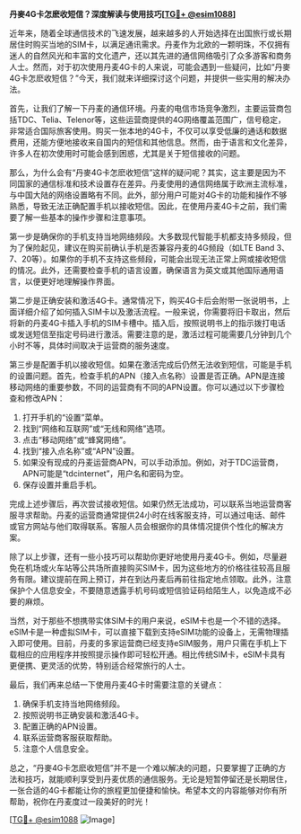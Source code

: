 **丹麥4G卡怎麽收短信？深度解读与使用技巧[[TG💪+ @esim1088](https://t.me/s/esim1088)]**

近年来，随着全球通信技术的飞速发展，越来越多的人开始选择在出国旅行或长期居住时购买当地的SIM卡，以满足通讯需求。丹麦作为北欧的一颗明珠，不仅拥有迷人的自然风光和丰富的文化遗产，还以其先进的通信网络吸引了众多游客和商务人士。然而，对于初次使用丹麦4G卡的人来说，可能会遇到一些疑问，比如“丹麥4G卡怎麽收短信？”今天，我们就来详细探讨这个问题，并提供一些实用的解决办法。

首先，让我们了解一下丹麦的通信环境。丹麦的电信市场竞争激烈，主要运营商包括TDC、Telia、Telenor等，这些运营商提供的4G网络覆盖范围广，信号稳定，非常适合国际旅客使用。购买一张本地的4G卡，不仅可以享受低廉的通话和数据费用，还能方便地接收来自国内的短信和其他信息。然而，由于语言和文化差异，许多人在初次使用时可能会感到困惑，尤其是关于短信接收的问题。

那么，为什么会有“丹麥4G卡怎麽收短信”这样的疑问呢？其实，这主要是因为不同国家的通信标准和技术设置存在差异。丹麦使用的通信网络属于欧洲主流标准，与中国大陆的网络设置略有不同。此外，部分用户可能对4G卡的功能和操作不够熟悉，导致无法正确配置手机以接收短信。因此，在使用丹麦4G卡之前，我们需要了解一些基本的操作步骤和注意事项。

第一步是确保你的手机支持当地网络频段。大多数现代智能手机都支持多频段，但为了保险起见，建议在购买前确认手机是否兼容丹麦的4G频段（如LTE Band 3、7、20等）。如果你的手机不支持这些频段，可能会出现无法正常上网或接收短信的情况。此外，还需要检查手机的语言设置，确保语言为英文或其他国际通用语言，以便更好地理解操作界面。

第二步是正确安装和激活4G卡。通常情况下，购买4G卡后会附带一张说明书，上面详细介绍了如何插入SIM卡以及激活流程。一般来说，你需要将旧卡取出，然后将新的丹麦4G卡插入手机的SIM卡槽中。插入后，按照说明书上的指示拨打电话或发送短信至指定号码进行激活。需要注意的是，激活过程可能需要几分钟到几个小时不等，具体时间取决于运营商的服务速度。

第三步是配置手机以接收短信。如果在激活完成后仍然无法收到短信，可能是手机的设置问题。首先，检查手机的APN（接入点名称）设置是否正确。APN是连接移动网络的重要参数，不同的运营商有不同的APN设置。你可以通过以下步骤检查和修改APN：

1. 打开手机的“设置”菜单。
2. 找到“网络和互联网”或“无线和网络”选项。
3. 点击“移动网络”或“蜂窝网络”。
4. 找到“接入点名称”或“APN”设置。
5. 如果没有现成的丹麦运营商APN，可以手动添加。例如，对于TDC运营商，APN可能是“tdcinternet”，用户名和密码为空。
6. 保存设置并重启手机。

完成上述步骤后，再次尝试接收短信。如果仍然无法成功，可以联系当地运营商客服寻求帮助。丹麦的运营商通常提供24小时在线客服支持，可以通过电话、邮件或官方网站与他们取得联系。客服人员会根据你的具体情况提供个性化的解决方案。

除了以上步骤，还有一些小技巧可以帮助你更好地使用丹麦4G卡。例如，尽量避免在机场或火车站等公共场所直接购买SIM卡，因为这些地方的价格往往较高且服务有限。建议提前在网上预订，并在到达丹麦后再前往指定地点领取。此外，注意保护个人信息安全，不要随意透露手机号码或短信验证码给陌生人，以免造成不必要的麻烦。

当然，对于那些不想携带实体SIM卡的用户来说，eSIM卡也是一个不错的选择。eSIM卡是一种虚拟SIM卡，可以直接下载到支持eSIM功能的设备上，无需物理插入即可使用。目前，丹麦的多家运营商已经支持eSIM服务，用户只需在手机上下载相应的应用程序并按照提示操作即可轻松开通。相比传统SIM卡，eSIM卡具有更便携、更灵活的优势，特别适合经常旅行的人士。

最后，我们再来总结一下使用丹麦4G卡时需要注意的关键点：
1. 确保手机支持当地网络频段。
2. 按照说明书正确安装和激活4G卡。
3. 配置正确的APN设置。
4. 联系运营商客服获取帮助。
5. 注意个人信息安全。

总之，“丹麥4G卡怎麽收短信”并不是一个难以解决的问题，只要掌握了正确的方法和技巧，就能顺利享受到丹麦优质的通信服务。无论是短暂停留还是长期居住，一张合适的4G卡都能让你的旅程更加便捷和愉快。希望本文的内容能够对你有所帮助，祝你在丹麦度过一段美好的时光！

[[TG💪+ @esim1088](https://t.me/s/esim1088) ![Image](https://i.postimg.cc/4NQfJmqS/Snipaste-2025-05-13-00-14-12.png)]